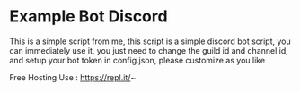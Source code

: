 # Example Bot Discord
This is a simple script from me, this script is a simple discord bot script, you can immediately use it, you just need to change the guild id and channel id, and setup your bot token in config.json, please customize as you like

Free Hosting Use : https://repl.it/~
